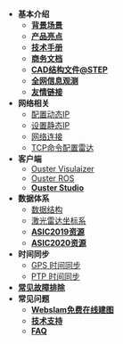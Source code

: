 - **基本介绍**
    - **[背景场景](/Background)**
    - **[产品亮点](/Highlights)**
    - **[技术手册](/Catalog)**
    - **[商务文档](/TC)**
    - **[CAD结构文件@STEP](/CAD)**
    - **[全网信息观测](https://io.oslidar.com/)**
    - **[友情链接](/links)**
- **网络相关**
    - [配置动态IP](DHCP.md)
    - [设置静态IP](staticIP.md)
    - [网络连接](Network.md)
    - [TCP命令配置雷达](tcpCommand.md)
- **客户端**
    - [Ouster Visulaizer](OusterViz.md)
    - [Ouster ROS](OusterROS.md)
    - **[Ouster Studio](/OusterStudio)**
- **数据体系**
    - [数据结构](datastructure.md)
    - [激光雷达坐标系](coordinate.md)
    - **[ASIC2019资源](/ASIC2019)**
    - **[ASIC2020资源](/ASIC2020)**
- **时间同步**
    - [GPS 时间同步](syncGPS.md)
    - [PTP 时间同步](syncPTP.md)
- [**常见故障排除**](Troubleshooting.md)
- **常见问题**
    - **[Webslam免费在线建图](/Webslam)**
    - **[技术支持](https://ouster.atlassian.net/servicedesk/customer/portal/8/group/22/create/86)**
    - **[FAQ](/FAQ)**

